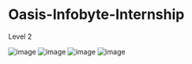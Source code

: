 # Oasis-Infobyte-Internship


Level 2 

![image](https://github.com/VarunShukla07/Oasis-Infobyte-Internship/assets/94779584/5fda4375-e26a-45b6-a70c-72f7b6c92d98)
![image](https://github.com/VarunShukla07/Oasis-Infobyte-Internship/assets/94779584/829f1b3c-4699-4373-8319-1f0a088ae6b2)
![image](https://github.com/VarunShukla07/Oasis-Infobyte-Internship/assets/94779584/3820c71e-ad5e-4764-b1c2-fc726f682693)
![image](https://github.com/VarunShukla07/Oasis-Infobyte-Internship/assets/94779584/2a22890a-dab3-4709-9cdb-71c6552b26da)
